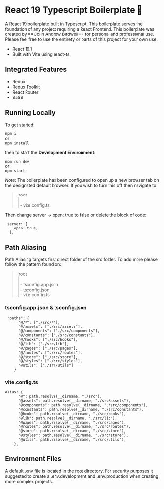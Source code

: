 # React 19 Typescript Boilerplate :gift:

A React 19 boilerplate built in Typescript. This boilerplate serves the foundation of any project requiring a React Frontend.
This boilerplate was created by ==Colin Andrew Birdwell== for personal and professional use. Please feel free to use the entirety or parts of this project for your own use.

- React 19.1
- Built with Vite using react-ts

## Integrated Features

- Redux
- Redux Toolkit
- React Router
- SaSS

## Running Locally

To get started:

`npm i`\
or\
`npm install`

then to start the **Development Environment**:

`npm run dev`\
or\
`npm start`

_Note_:
The boilerplate has been configured to open up a new browser tab on the designated default browser. If you wish to turn this off then navigate to:

> :root  
> |  
> | - vite.config.ts

Then change server -> open: true to false or delete the block of code:

```text
 server: {
    open: true,
  },
```

## Path Aliasing

Path Aliasing targets first direct folder of the src folder.
To add more please follow the pattern found on:

> :root  
> |  
> | - tsconfig.app.json  
> | - tsconfig.json  
> | - vite.config.ts

### tsconfig.app.json & tsconfig.json

```text
 "paths": {
      "@/*": ["./src/*"],
      "@/assets": ["./src/assets"],
      "@/components": ["./src/components"],
      "@/constants": ["./src/constants"],
      "@/hooks": ["./src/hooks"],
      "@/lib": ["./src/lib"],
      "@/pages": ["./src/pages"],
      "@/routes": ["./src/routes"],
      "@/store": ["./src/store"],
      "@/styles": ["./src/styles"],
      "@utils": ["./src/utils"]
    }
```

### vite.config.ts

```text
alias: {
      "@": path.resolve(__dirname, "./src"),
      "@assets": path.resolve(__dirname, "./src/assets"),
      "@components": path.resolve(__dirname, "./src/components"),
      "@constants": path.resolve(__dirname, "./src/constants"),
      "@hooks": path.resolve(__dirname, "./src/hooks"),
      "@lib": path.resolve(__dirname, "./src/lib"),
      "@pages": path.resolve(__dirname, "./src/pages"),
      "@routes": path.resolve(__dirname, "./src/routes"),
      "@store": path.resolve(__dirname, "./src/store"),
      "@styles": path.resolve(__dirname, "./src/store"),
      "@utils": path.resolve(__dirname, "./src/utils"),
    },
```

## Environment Files

A default .env file is located in the root directory. For security purposes it suggested to create a .env.development and .env.production when creating more complex projects.
